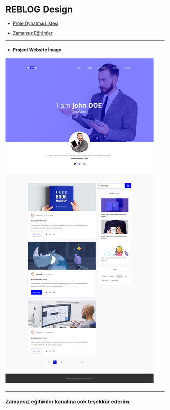 # REBLOG Design

* [Proje Oynatma Listesi](https://www.youtube.com/playlist?list=PLkDTLUcoIKU3ShGyMaajxadgV-vavx39C)

* [Zamansız Eğitimler](https://www.youtube.com/c/Fikret%C3%87evik)

***

* #### Project Website İmage

##### ![Project Website İmage](Psd/Re-Blog-HomePage.jpg)

***

### Zamansız eğitimler kanalına çok teşekkür ederim.




